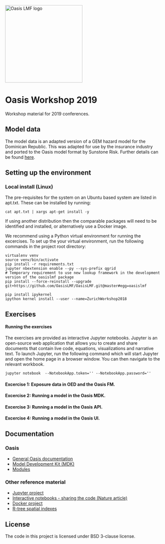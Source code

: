 <img src="https://oasislmf.org/packages/oasis_theme_package/themes/oasis_theme/assets/src/oasis-lmf-colour.png" alt="Oasis LMF logo" width="250"/>

# Oasis Workshop 2019

Workshop material for 2019 conferences.

## Model data

The model data is an adapted version of a GEM hazard model for the Dominican Republic. This was adapted for use by the insurance industry and ported to the Oasis model format by Sunstone Risk. Further details can be found [here](http://www.sunstonerisk.com/gem/).

## Setting up the environment

### Local install (Linux)

The pre-requisites for the system on an Ubuntu based system are listed in apt.txt. These can be installed by running:

```
cat apt.txt | xargs apt-get install -y
```
If using another distribution then the comparable packages will need to be identified and installed, or alternatively use a Docker image.

We recommend using a Python virtual environment for running the excercises. To set up the your virtual environment, run the following commands in the project root directory:

```http://www.catrisks.com/
virtualenv venv
source venv/bin/activate
pip install -r requirements.txt
jupyter nbextension enable --py --sys-prefix qgrid
# Temporary requirement to use new lookup framework in the development version of the oasislmf package
pip install --force-reinstall --upgrade git+https://github.com/OasisLMF/OasisLMF.git@master#egg=oasislmf

pip install ipykernel
ipython kernel install --user --name=ZurichWorkshop2018
```

## Exercises

#### Running the exercises
The exercises are provided as interactive Jupyter notebooks. Jupyter is an open-source web application that allows you to create and share documents that contain live code, equations, visualizations and narrative text. To launch Jupyter, run the following command which will start Jupyter and open the home page in a browser window. You can then navigate to the relevant workbook.

```
jupyter notebook  --NotebookApp.token='' --NotebookApp.password=''
```

#### Excercise 1: Exposure data in OED and the Oasis FM.
#### Excercise 2: Running a model in the Oasis MDK.
#### Excercise 3: Running a model in the Oasis API.
#### Excercise 4: Running a model in the Oasis UI.

## Documentation
### Oasis
* <a href="https://oasislmf.github.io">General Oasis documentation</a>
* <a href="http://localhost:8000/html/docs/oasis_cli.html">Model Development Kit (MDK)</a>
* <a href="https://oasislmf.github.io/docs/oasis_mdk.html">Modules</a>
### Other reference material
* <a href="http://jupyter.org/">Jupyter project</a>
* <a href="https://www.nature.com/news/interactive-notebooks-sharing-the-code-1.16261">Interactive notebooks - sharing the code (Nature article)</a>
* <a href="http://docker.com/">Docker project</a>
* <a href="https://en.wikipedia.org/wiki/R-tree">R-tree spatial indexes</a>

## License
The code in this project is licensed under BSD 3-clause license.
